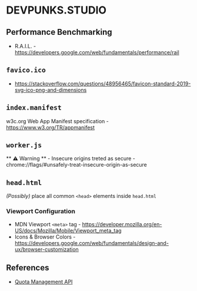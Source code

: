 # DEVPUNKS.STUDIO


## Performance Benchmarking

  - R.A.I.L. - https://developers.google.com/web/fundamentals/performance/rail


## `favico.ico`

  - https://stackoverflow.com/questions/48956465/favicon-standard-2019-svg-ico-png-and-dimensions

## `index.manifest`

  w3c.org Web App Manifest specification - https://www.w3.org/TR/appmanifest

## `worker.js`

  ** ⚠️ Warning ** - Insecure origins treted as secure - chrome://flags/#unsafely-treat-insecure-origin-as-secure

## `head.html`

  _(Possibly)_ place all common `<head>` elements inside `head.html`


### Viewport Configuration

  - MDN Viewport `<meta>` tag - https://developer.mozilla.org/en-US/docs/Mozilla/Mobile/Viewport_meta_tag
  - Icons & Browser Colors - https://developers.google.com/web/fundamentals/design-and-ux/browser-customization


## References

  - [Quota Management API](./quota_management_api.pdf)
